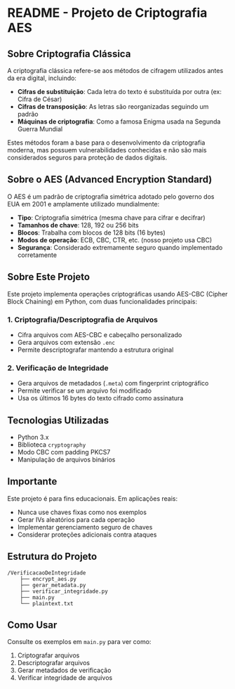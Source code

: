 # README - Projeto de Criptografia AES

## Sobre Criptografia Clássica

A criptografia clássica refere-se aos métodos de cifragem utilizados antes da era digital, incluindo:

- **Cifras de substituição**: Cada letra do texto é substituída por outra (ex: Cifra de César)
- **Cifras de transposição**: As letras são reorganizadas seguindo um padrão
- **Máquinas de criptografia**: Como a famosa Enigma usada na Segunda Guerra Mundial

Estes métodos foram a base para o desenvolvimento da criptografia moderna, mas possuem vulnerabilidades conhecidas e não são mais considerados seguros para proteção de dados digitais.

## Sobre o AES (Advanced Encryption Standard)

O AES é um padrão de criptografia simétrica adotado pelo governo dos EUA em 2001 e amplamente utilizado mundialmente:

- **Tipo**: Criptografia simétrica (mesma chave para cifrar e decifrar)
- **Tamanhos de chave**: 128, 192 ou 256 bits
- **Blocos**: Trabalha com blocos de 128 bits (16 bytes)
- **Modos de operação**: ECB, CBC, CTR, etc. (nosso projeto usa CBC)
- **Segurança**: Considerado extremamente seguro quando implementado corretamente

## Sobre Este Projeto

Este projeto implementa operações criptográficas usando AES-CBC (Cipher Block Chaining) em Python, com duas funcionalidades principais:

### 1. Criptografia/Descriptografia de Arquivos
- Cifra arquivos com AES-CBC e cabeçalho personalizado
- Gera arquivos com extensão `.enc`
- Permite descriptografar mantendo a estrutura original

### 2. Verificação de Integridade
- Gera arquivos de metadados (`.meta`) com fingerprint criptográfico
- Permite verificar se um arquivo foi modificado
- Usa os últimos 16 bytes do texto cifrado como assinatura

## Tecnologias Utilizadas
- Python 3.x
- Biblioteca `cryptography`
- Modo CBC com padding PKCS7
- Manipulação de arquivos binários

## Importante
Este projeto é para fins educacionais. Em aplicações reais:
- Nunca use chaves fixas como nos exemplos
- Gerar IVs aleatórios para cada operação
- Implementar gerenciamento seguro de chaves
- Considerar proteções adicionais contra ataques

## Estrutura do Projeto
```
/VerificacaoDeIntegridade
    ├── encrypt_aes.py   
    ├── gerar_metadata.py   
    ├── verificar_integridade.py      
    ├── main.py            
    └── plaintext.txt   
```

## Como Usar
Consulte os exemplos em `main.py` para ver como:
1. Criptografar arquivos
2. Descriptografar arquivos
3. Gerar metadados de verificação
4. Verificar integridade de arquivos